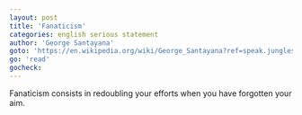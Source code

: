```yaml
---
layout: post
title: 'Fanaticism'
categories: english serious statement
author: 'George Santayana​​'
goto: 'https://en.wikipedia.org/wiki/George_Santayana?ref=speak.junglestar.org'
go: 'read'
gocheck:
---
```


Fanaticism consists in redoubling your efforts when you have forgotten your aim.
